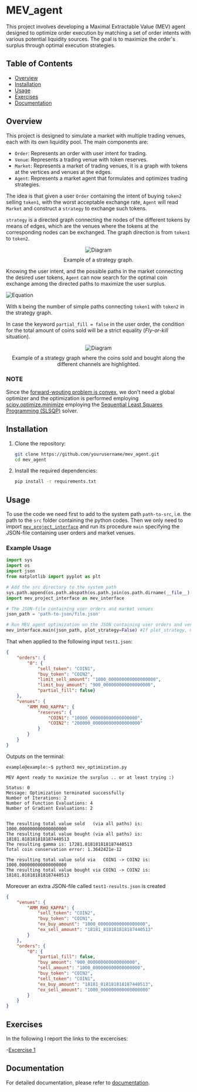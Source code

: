 # MEV_agent
This project involves developing a Maximal Extractable Value (MEV) agent designed to optimize order execution by matching a set of order intents with various potential liquidity sources. The goal is to maximize the order's surplus through optimal execution strategies.

## Table of Contents

- [Overview](#overview)
- [Installation](#installation)
- [Usage](#usage)
- [Exercises](#exercises)
- [Documentation](#documentation)

## Overview

This project is designed to simulate a market with multiple trading venues, each with its own liquidity pool. The main components are:
- `Order`: Represents an order with user intent for trading.
- `Venue`: Represents a trading venue with token reserves.
- `Market`: Represents a market of trading venues, it is a graph with tokens at the vertices and venues at the edges.
- `Agent`: Represents a market agent that formulates and optimizes trading strategies.

The idea is that given a user `Order` containing the intent of buying `token2` selling `token1`, with the worst acceptable exchange rate, `Agent` will read `Market` and construct a `strategy` to exchange such tokens.

`strategy` is a directed graph connecting the nodes of the different tokens by means of edges, which are the venues where the tokens at the corresponding nodes can be exchanged. 
The graph direction is from `token1` to `token2`.

<div align="center">
  <img src="docs/images/example_strategy.png" alt="Diagram">
  <p style="margin-top: 10px;">Example of a strategy graph.</p>
</div>


Knowing the user intent, and the possible paths in the market connecting the desired user tokens, `Agent` can now search for the optimal coin exchange among the directed paths to maximize the user surplus. 

![Equation](docs/images/surplus_maximization_equation.png)

With `N` being the number of simple paths connecting `token1` with `token2` in the strategy graph. 

In case the keyword `partial_fill = false` in the user order, the condition for the total amount of coins sold will be a strict equality (*Fly-or-kill* situation).

<div align="center">
  <img src="docs/images/example_strategy-paths.png" alt="Diagram">
  <p style="margin-top: 10px;">Example of a strategy graph where the coins sold and bought along the different channels are highlighted.</p>
</div>

### NOTE
Since the [forward-wouting problem is convex](https://hal.science/hal-03455981/file/goroen.pdf), we don't need a global optimizer and the optimization is performed employing [scipy.optimize.minimize](scipy.optimize.minimize) employing the [Sequential Least Squares Programming (SLSQP)](https://docs.scipy.org/doc/scipy/reference/optimize.minimize-slsqp.html) solver.

## Installation

1. Clone the repository:
    ```bash
    git clone https://github.com/yourusername/mev_agent.git
    cd mev_agent
    ```

2. Install the required dependencies:
    ```bash
    pip install -r requirements.txt
    ```

## Usage
To use the code we need first to add to the system path `path-to-src`, i.e. the path to the `src` folder containing the python codes.
Then we only need to import [`mev_project_interface`](docs/mev_project_interface.md) and run its procedure `main` specifying the JSON-file containing user orders and market venues.

### Example Usage

```python
import sys
import os
import json
from matplotlib import pyplot as plt

# Add the src directory to the system path
sys.path.append(os.path.abspath(os.path.join(os.path.dirname(__file__), 'path-to-src')))
import mev_project_interface as mev_interface

# The JSON-file containing user orders and market venues
json_path = 'path-to-json/file.json'

# Run MEV agent optimization on the JSON containing user orders and venues.
mev_interface.main(json_path, plot_strategy=False) #If plot_strategy, makes the image of the directed graph

```

That when applied to the following input `test1.json`:
```json
{
    "orders": {
        "0": {
            "sell_token": "COIN1",
            "buy_token": "COIN2",
            "limit_sell_amount": "1000_000000000000000000",
            "limit_buy_amount": "900_000000000000000000",
            "partial_fill": false}
    },
    "venues": {
        "AMM_RHO_KAPPA": {
            "reserves": {
                "COIN1": "10000_000000000000000000",
                "COIN2": "200000_000000000000000000"
            }
        }
    }
}
```

Outputs on the terminal:

```console
example@example:~$ python3 mev_optimization.py
 
MEV Agent ready to maximize the surplus .. or at least trying :)
 
Status: 0
Message: Optimization terminated successfully
Number of Iterations: 2
Number of Function Evaluations: 4
Number of Gradient Evaluations: 2
 
 
The resulting total value sold   (via all paths) is: 1000.000000000000000000
The resulting total value bought (via all paths) is: 18181.818181818187440513
The resulting gamma is: 17281.818181818187440513
Total coin conservation error: 1.3642421e-12
 
The resulting total value sold via   COIN1 -> COIN2 is: 1000.000000000000000000
The resulting total value bought via COIN1 -> COIN2 is: 18181.818181818187440513
```

Moreover an extra JSON-file called `test1-results.json` is created

```json
{
    "venues": {
        "AMM_RHO_KAPPA": {
            "sell_token": "COIN2",
            "buy_token": "COIN1",
            "ex_buy_amount": "1000_000000000000000000",
            "ex_sell_amount": "18181_818181818187440513"
        }
    },
    "orders": {
        "0": {
            "partial_fill": false,
            "buy_amount": "900_000000000000000000",
            "sell_amount": "1000_000000000000000000",
            "buy_token": "COIN2",
            "sell_token": "COIN1",
            "ex_buy_amount": "18181_818181818187440513",
            "ex_sell_amount": "1000_000000000000000000"
        }
    }
}
```
## Exercises

In the following I report the links to the excercises:

-[Excercise 1](exercises/first/Exercise1.md)


## Documentation

For detailed documentation, please refer to [documentation](docs/DOCUMENTATION.md).

